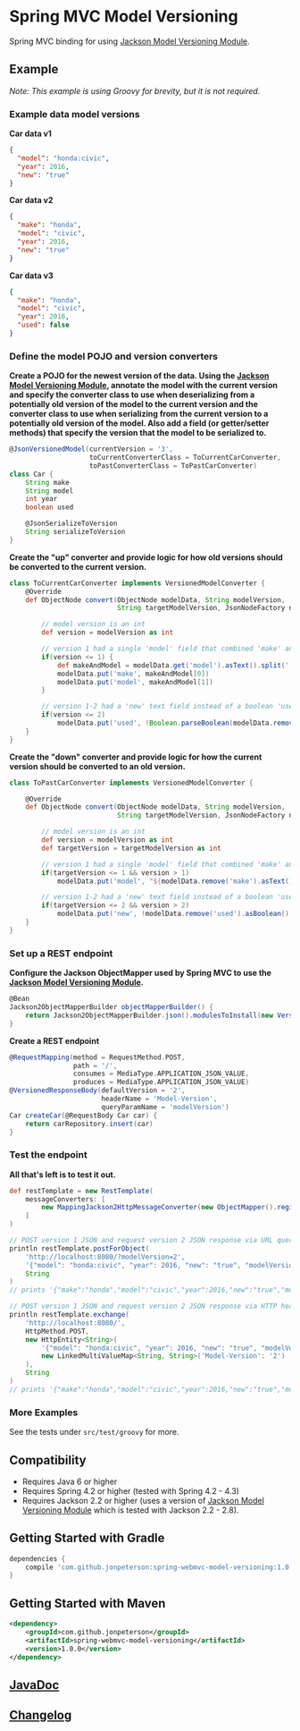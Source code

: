 # Spring MVC Model Versioning
Spring MVC binding for using [Jackson Model Versioning Module](https://github.com/jonpeterson/jackson-module-model-versioning).

## Example
*Note: This example is using Groovy for brevity, but it is not required.*

### Example data model versions
**Car data v1**
```json
{
  "model": "honda:civic",
  "year": 2016,
  "new": "true"
}
```

**Car data v2**
```json
{
  "make": "honda",
  "model": "civic",
  "year": 2016,
  "new": "true"
}
```

**Car data v3**
```json
{
  "make": "honda",
  "model": "civic",
  "year": 2016,
  "used": false
}
```

### Define the model POJO and version converters
**Create a POJO for the newest version of the data. Using the [Jackson Model Versioning Module](https://github.com/jonpeterson/jackson-module-model-versioning), annotate the model with the current version and specify the converter class to use when deserializing from a potentially old version of the model to the current version and the converter class to use when serializing from the current version to a potentially old version of the model. Also add a field (or getter/setter methods) that specify the version that the model to be serialized to.**
```groovy
@JsonVersionedModel(currentVersion = '3',
                    toCurrentConverterClass = ToCurrentCarConverter,
                    toPastConverterClass = ToPastCarConverter)
class Car {
    String make
    String model
    int year
    boolean used

    @JsonSerializeToVersion
    String serializeToVersion
}
```

**Create the "up" converter and provide logic for how old versions should be converted to the current version.**
```groovy
class ToCurrentCarConverter implements VersionedModelConverter {
    @Override
    def ObjectNode convert(ObjectNode modelData, String modelVersion,
                           String targetModelVersion, JsonNodeFactory nodeFactory) {

        // model version is an int
        def version = modelVersion as int

        // version 1 had a single 'model' field that combined 'make' and 'model' with a colon delimiter
        if(version <= 1) {
            def makeAndModel = modelData.get('model').asText().split(':')
            modelData.put('make', makeAndModel[0])
            modelData.put('model', makeAndModel[1])
        }

        // version 1-2 had a 'new' text field instead of a boolean 'used' field
        if(version <= 2)
            modelData.put('used', !Boolean.parseBoolean(modelData.remove('new').asText()))
    }
}
```

**Create the "down" converter and provide logic for how the current version should be converted to an old version.**
```groovy
class ToPastCarConverter implements VersionedModelConverter {

    @Override
    def ObjectNode convert(ObjectNode modelData, String modelVersion,
                           String targetModelVersion, JsonNodeFactory nodeFactory) {

        // model version is an int
        def version = modelVersion as int
        def targetVersion = targetModelVersion as int

        // version 1 had a single 'model' field that combined 'make' and 'model' with a colon delimiter
        if(targetVersion <= 1 && version > 1)
            modelData.put('model', "${modelData.remove('make').asText()}:${modelData.get('model').asText()}")

        // version 1-2 had a 'new' text field instead of a boolean 'used' field
        if(targetVersion <= 2 && version > 2)
            modelData.put('new', !modelData.remove('used').asBoolean() as String)
    }
}
```

### Set up a REST endpoint
**Configure the Jackson ObjectMapper used by Spring MVC to use the [Jackson Model Versioning Module](https://github.com/jonpeterson/jackson-module-model-versioning).**
```groovy
@Bean
Jackson2ObjectMapperBuilder objectMapperBuilder() {
    return Jackson2ObjectMapperBuilder.json().modulesToInstall(new VersioningModule())
}
```

**Create a REST endpoint**
```groovy
@RequestMapping(method = RequestMethod.POST,
                path = '/',
                consumes = MediaType.APPLICATION_JSON_VALUE,
                produces = MediaType.APPLICATION_JSON_VALUE)
@VersionedResponseBody(defaultVersion = '2',
                       headerName = 'Model-Version',
                       queryParamName = 'modelVersion')
Car createCar(@RequestBody Car car) {
    return carRepository.insert(car)
}
```

### Test the endpoint
**All that's left is to test it out.**
```groovy
def restTemplate = new RestTemplate(
    messageConverters: [
        new MappingJackson2HttpMessageConverter(new ObjectMapper().registerModule(new VersioningModule()))
    ]
)

// POST version 1 JSON and request version 2 JSON response via URL query param
println restTemplate.postForObject(
    'http://localhost:8080/?modelVersion=2',
    '{"model": "honda:civic", "year": 2016, "new": "true", "modelVersion": "1"],
    String
)
// prints '{"make":"honda","model":"civic","year":2016,"new":"true","modelVersion":"2"}'

// POST version 1 JSON and request version 2 JSON response via HTTP header
println restTemplate.exchange(
    'http://localhost:8080/',
    HttpMethod.POST,
    new HttpEntity<String>(
        '{"model": "honda:civic", "year": 2016, "new": "true", "modelVersion": "1"]',
        new LinkedMultiValueMap<String, String>('Model-Version': '2')
    ),
    String
)
// prints '{"make":"honda","model":"civic","year":2016,"new":"true","modelVersion":"2"}'
```

### More Examples
See the tests under `src/test/groovy` for more.

## Compatibility
* Requires Java 6 or higher
* Requires Spring 4.2 or higher (tested with Spring 4.2 - 4.3)
* Requires Jackson 2.2 or higher (uses a version of [Jackson Model Versioning Module](https://github.com/jonpeterson/jackson-module-model-versioning) which is tested with Jackson 2.2 - 2.8).

## Getting Started with Gradle
```groovy
dependencies {
    compile 'com.github.jonpeterson:spring-webmvc-model-versioning:1.0.0'
}
```

## Getting Started with Maven
```xml
<dependency>
    <groupId>com.github.jonpeterson</groupId>
    <artifactId>spring-webmvc-model-versioning</artifactId>
    <version>1.0.0</version>
</dependency>
```

## [JavaDoc](https://jonpeterson.github.io/docs/spring-webmvc-model-versioning/1.0.0/index.html)

## [Changelog](CHANGELOG.md)